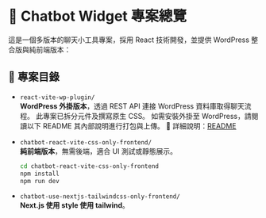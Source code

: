 # 🐶 Chatbot Widget 專案總覽

這是一個多版本的聊天小工具專案，採用 React 技術開發，並提供 WordPress 整合版與純前端版本：

## 📁 專案目錄

- `react-vite-wp-plugin/`  
  **WordPress 外掛版本**，透過 REST API 連接 WordPress 資料庫取得聊天流程。
  此專案已拆分元件及撰寫原生 CSS。
  如需安裝外掛至 WordPress，請閱讀以下 README 其內部說明進行打包與上傳。
  🔗 詳細說明：[README](./chatbot-react-wp-plugin-control/README.md)

- `chatbot-react-vite-css-only-frontend/`  
  **純前端版本**，無需後端，適合 UI 測試或靜態展示。

  ```bash
  cd chatbot-react-vite-css-only-frontend
  npm install
  npm run dev
  ```

- `chatbot-use-nextjs-tailwindcss-only-frontend/`  
   **Next.js 使用 style 使用 tailwind**。
